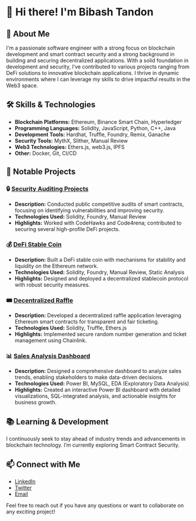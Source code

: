 # 👋 Hi there! I'm Bibash Tandon

## 🚀 About Me

I'm a passionate software engineer with a strong focus on blockchain development and smart contract security and a strong background in building and securing decentralized applications. With a solid foundation in development and security, I’ve contributed to various projects ranging from DeFi solutions to innovative blockchain applications. I thrive in dynamic environments where I can leverage my skills to drive impactful results in the Web3 space.

## 🛠️ Skills & Technologies

- **Blockchain Platforms:** Ethereum, Binance Smart Chain, Hyperledger
- **Programming Languages:** Solidity, JavaScript, Python, C++, Java
- **Development Tools:** Hardhat, Truffle, Foundry, Remix, Ganache
- **Security Tools:** MythX, Slither, Manual Review
- **Web3 Technologies:** Ethers.js, web3.js, IPFS
- **Other:** Docker, Git, CI/CD

## 📂 Notable Projects

### 🔒 [Security Auditing Projects](https://github.com/BBashh/Web3)
- **Description:** Conducted public competitive audits of smart contracts, focusing on identifying vulnerabilities and improving security.
- **Technologies Used:** Solidity, Foundry, Manual Review
- **Highlights:** Worked with CodeHawks and Code4rena; contributed to securing several high-profile DeFi projects.

### 💰 [DeFi Stable Coin](https://github.com/BBashh/Foundry-StableCoin)
- **Description:** Built a DeFi stable coin with mechanisms for stability and liquidity on the Ethereum network.
- **Technologies Used:** Solidity, Foundry, Manual Review, Static Analysis
- **Highlights:** Designed and deployed a decentralized stablecoin protocol with robust security measures.

### 🎟️ [Decentralized Raffle](https://github.com/BBashh/Foundry-Raffle)
- **Description:** Developed a decentralized raffle application leveraging Ethereum smart contracts for transparent and fair ticketing.
- **Technologies Used:** Solidity, Truffle, Ethers.js
- **Highlights:** Implemented secure random number generation and ticket management using Chainlink.

### 📊 [Sales Analysis Dashboard]()
- **Description:** Designed a comprehensive dashboard to analyze sales trends, enabling stakeholders to make data-driven decisions.
- **Technologies Used:** Power BI, MySQL, EDA (Exploratory Data Analysis)
- **Highlights:** Created an interactive Power BI dashboard with detailed visualizations, SQL-integrated analysis, and actionable insights for business growth.


## 📚 Learning & Development

I continuously seek to stay ahead of industry trends and advancements in blockchain technology. I’m currently exploring Smart Contract Security.

## 📫 Connect with Me

- [LinkedIn](https://www.linkedin.com/in/bibash-tandon-400720230/)
- [Twitter](https://x.com/stormyymrots)
- [Email](mailto:bibashtandon958@gmail.com)

Feel free to reach out if you have any questions or want to collaborate on any exciting project!
